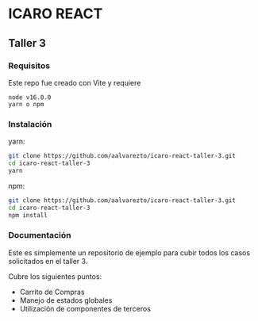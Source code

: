 # ICARO REACT

## Taller 3

### Requisitos

Este repo fue creado con Vite y requiere

```
node v16.0.0
yarn o npm
```

### Instalación

yarn:

```bash
git clone https://github.com/aalvarezto/icaro-react-taller-3.git
cd icaro-react-taller-3
yarn
```

npm:

```bash
git clone https://github.com/aalvarezto/icaro-react-taller-3.git
cd icaro-react-taller-3
npm install
```

### Documentación

Este es simplemente un repositorio de ejemplo para cubir todos los casos solicitados en el taller 3.

Cubre los siguientes puntos:

- Carrito de Compras
- Manejo de estados globales
- Utilización de componentes de terceros
